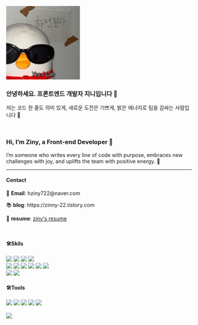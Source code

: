 <div>
<img src="./yes i can.jpg" alt="내 로고" width="200">
</div>

<div>
 <h3>안녕하세요. 프론트엔드 개발자 지니입니다 🍒 </h3>
 <p>저는 코드 한 줄도 의미 있게, 새로운 도전은 기쁘게, 밝은 에너지로 팀을 감싸는 사람입니다 🚀</p>
  <br/>
 <h3>Hi, I’m Ziny, a Front-end Developer 🍒</h3>
 <p>I’m someone who writes every line of code with purpose, embraces new challenges with joy, and uplifts the team with positive energy. 🚀</p>
</div>

---
<div>
 <h4>Contact</h4>
 <p>📧 <strong>Email</strong>: hziny722@naver.com</p>
 <p>📚 <strong>blog</strong>: https://zinny-22.tistory.com</p>
 <p>🍒 <strong>resume</strong>: <a href="https://zinnys-.notion.site/598d207b671c4341b8be1f8a434b3b63">ziny's resume</a></p>
</div>

<br/>

<div>
 <h4>🛠Skils</h4>

 <img src="https://img.shields.io/badge/HTML5-E34F26?style=for-the-badge&logo=html5&logoColor=white" height="23"/>
 <img src="https://img.shields.io/badge/CSS3-1572B6?style=for-the-badge&logo=css3&logoColor=white" height="23"/>
 <img src="https://img.shields.io/badge/JavaScript-F7DF1E?style=for-the-badge&logo=JavaScript&logoColor=white" height="23"/>
 <img src="https://img.shields.io/badge/TypeScript-007ACC?style=for-the-badge&logo=typescript&logoColor=white" height="23"/>
 <br/>

 <img src="https://img.shields.io/badge/React-61DAFB?style=for-the-badge&logo=React&logoColor=white" height="23"/>
 <img src="https://img.shields.io/badge/Next.js-000?logo=nextdotjs&logoColor=fff&style=for-the-badge" height="23"/>
 <img src="https://img.shields.io/badge/React_Native-20232A?style=for-the-badge&logo=react&logoColor=61DAFB" height="23"/>
 <img src="https://img.shields.io/badge/Redux-593D88?style=for-the-badge&logo=redux&logoColor=white" height="23"/>
 <img src="https://img.shields.io/badge/Unity-100000?style=for-the-badge&logo=unity&logoColor=white" height="23"/>
 <img src="https://img.shields.io/badge/Python-3776AB?style=for-the-badge&logo=python&logoColor=white" height="23"/>
 <br/>
 
 <img src="https://img.shields.io/badge/Tailwind_CSS-38B2AC?style=for-the-badge&logo=tailwind-css&logoColor=white" height="23"/>
 <img src="https://img.shields.io/badge/styled--components-DB7093?style=for-the-badge&logo=styled-components&logoColor=white" height="23"/>
 <br/>

 <h4>🛠Tools</h4>
  <img src="https://img.shields.io/badge/Slack-4A154B?style=for-the-badge&logo=slack&logoColor=white" height="23"/>
  <img src="https://img.shields.io/badge/Notion-000000?style=for-the-badge&logo=notion&logoColor=white" height="23"/>
  <img src="https://img.shields.io/badge/Jira-0052CC?style=for-the-badge&logo=Jira&logoColor=white" height="23"/>
  <img src="https://img.shields.io/badge/Figma-F24E1E?style=for-the-badge&logo=figma&logoColor=white" height="23"/>
  <img src="https://img.shields.io/badge/Bitbucket-0747a6?style=for-the-badge&logo=bitbucket&logoColor=white" height="23"/>
</div>
<br/>

<div>
 <a href="https://hits.seeyoufarm.com">
  <img src="https://hits.seeyoufarm.com/api/count/incr/badge.svg?url=https%3A%2F%2Fgithub.com%2Fzinny22&count_bg=%23D9CDE7&title_bg=%239E60BC&icon=&icon_color=%23FFFFFF&title=hits&edge_flat=false"/>
 </a>
</div>

